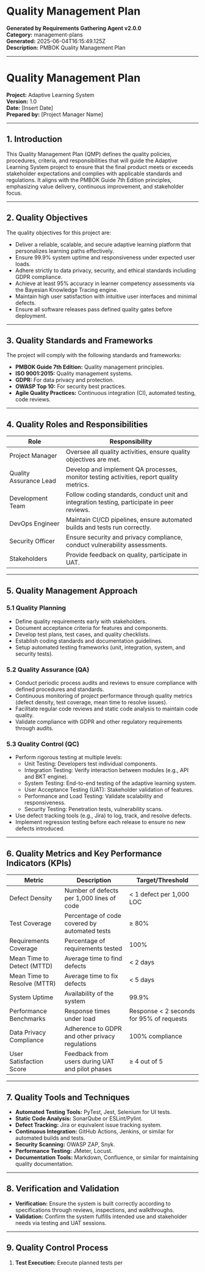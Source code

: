# Quality Management Plan

**Generated by Requirements Gathering Agent v2.0.0**  
**Category:** management-plans  
**Generated:** 2025-06-04T16:15:49.125Z  
**Description:** PMBOK Quality Management Plan

---

# Quality Management Plan  
**Project:** Adaptive Learning System  
**Version:** 1.0  
**Date:** [Insert Date]  
**Prepared by:** [Project Manager Name]  

---

## 1. Introduction  
This Quality Management Plan (QMP) defines the quality policies, procedures, criteria, and responsibilities that will guide the Adaptive Learning System project to ensure that the final product meets or exceeds stakeholder expectations and complies with applicable standards and regulations. It aligns with the PMBOK Guide 7th Edition principles, emphasizing value delivery, continuous improvement, and stakeholder focus.

---

## 2. Quality Objectives  
The quality objectives for this project are:

- Deliver a reliable, scalable, and secure adaptive learning platform that personalizes learning paths effectively.
- Ensure 99.9% system uptime and responsiveness under expected user loads.
- Adhere strictly to data privacy, security, and ethical standards including GDPR compliance.
- Achieve at least 95% accuracy in learner competency assessments via the Bayesian Knowledge Tracing engine.
- Maintain high user satisfaction with intuitive user interfaces and minimal defects.
- Ensure all software releases pass defined quality gates before deployment.

---

## 3. Quality Standards and Frameworks  
The project will comply with the following standards and frameworks:

- **PMBOK Guide 7th Edition:** Quality management principles.
- **ISO 9001:2015:** Quality management systems.
- **GDPR:** For data privacy and protection.
- **OWASP Top 10:** For security best practices.
- **Agile Quality Practices:** Continuous integration (CI), automated testing, code reviews.

---

## 4. Quality Roles and Responsibilities  

| Role                   | Responsibility                                        |
|------------------------|-------------------------------------------------------|
| Project Manager        | Oversee all quality activities, ensure quality objectives are met. |
| Quality Assurance Lead | Develop and implement QA processes, monitor testing activities, report quality metrics. |
| Development Team       | Follow coding standards, conduct unit and integration testing, participate in peer reviews. |
| DevOps Engineer        | Maintain CI/CD pipelines, ensure automated builds and tests run correctly. |
| Security Officer       | Ensure security and privacy compliance, conduct vulnerability assessments. |
| Stakeholders           | Provide feedback on quality, participate in UAT. |

---

## 5. Quality Management Approach  

### 5.1 Quality Planning  
- Define quality requirements early with stakeholders.  
- Document acceptance criteria for features and components.  
- Develop test plans, test cases, and quality checklists.  
- Establish coding standards and documentation guidelines.  
- Setup automated testing frameworks (unit, integration, system, and security tests).  

### 5.2 Quality Assurance (QA)  
- Conduct periodic process audits and reviews to ensure compliance with defined procedures and standards.  
- Continuous monitoring of project performance through quality metrics (defect density, test coverage, mean time to resolve issues).  
- Facilitate regular code reviews and static code analysis to maintain code quality.  
- Validate compliance with GDPR and other regulatory requirements through audits.  

### 5.3 Quality Control (QC)  
- Perform rigorous testing at multiple levels:  
  - Unit Testing: Developers test individual components.  
  - Integration Testing: Verify interaction between modules (e.g., API and BKT engine).  
  - System Testing: End-to-end testing of the adaptive learning system.  
  - User Acceptance Testing (UAT): Stakeholder validation of features.  
  - Performance and Load Testing: Validate scalability and responsiveness.  
  - Security Testing: Penetration tests, vulnerability scans.  
- Use defect tracking tools (e.g., Jira) to log, track, and resolve defects.  
- Implement regression testing before each release to ensure no new defects introduced.  

---

## 6. Quality Metrics and Key Performance Indicators (KPIs)  

| Metric                          | Description                                      | Target/Threshold                         |
|--------------------------------|------------------------------------------------|-----------------------------------------|
| Defect Density                 | Number of defects per 1,000 lines of code      | < 1 defect per 1,000 LOC                |
| Test Coverage                 | Percentage of code covered by automated tests  | ≥ 80%                                   |
| Requirements Coverage         | Percentage of requirements tested               | 100%                                   |
| Mean Time to Detect (MTTD)    | Average time to find defects                     | < 2 days                               |
| Mean Time to Resolve (MTTR)   | Average time to fix defects                       | < 5 days                               |
| System Uptime                 | Availability of the system                        | 99.9%                                   |
| Performance Benchmarks        | Response times under load                         | Response < 2 seconds for 95% of requests|
| Data Privacy Compliance       | Adherence to GDPR and other privacy regulations  | 100% compliance                        |
| User Satisfaction Score       | Feedback from users during UAT and pilot phases | ≥ 4 out of 5                           |

---

## 7. Quality Tools and Techniques  

- **Automated Testing Tools:** PyTest, Jest, Selenium for UI tests.  
- **Static Code Analysis:** SonarQube or ESLint/Pylint.  
- **Defect Tracking:** Jira or equivalent issue tracking system.  
- **Continuous Integration:** GitHub Actions, Jenkins, or similar for automated builds and tests.  
- **Security Scanning:** OWASP ZAP, Snyk.  
- **Performance Testing:** JMeter, Locust.  
- **Documentation Tools:** Markdown, Confluence, or similar for maintaining quality documentation.  

---

## 8. Verification and Validation  

- **Verification:** Ensure the system is built correctly according to specifications through reviews, inspections, and walkthroughs.  
- **Validation:** Confirm the system fulfills intended use and stakeholder needs via testing and UAT sessions.  

---

## 9. Quality Control Process  

1. **Test Execution:** Execute planned tests per